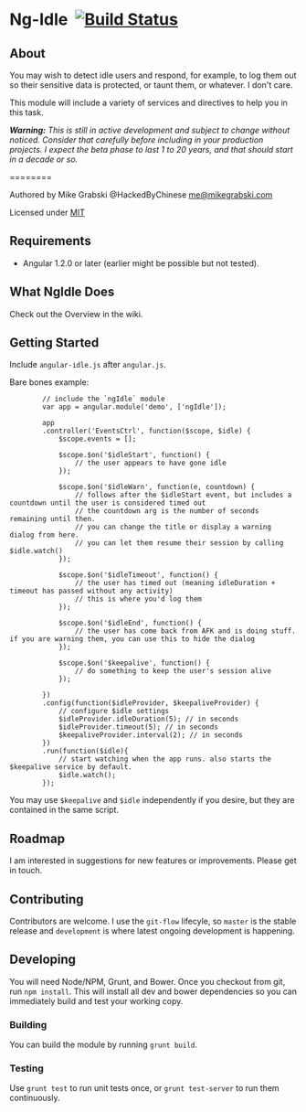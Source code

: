 Ng-Idle &nbsp;[![Build Status](https://travis-ci.org/HackedByChinese/ng-idle.png?branch=master)](https://travis-ci.org/HackedByChinese/ng-idle)
=======

## About
 You may wish to detect idle users and respond, for example, to log them out so their sensitive data is protected, or taunt them, or whatever. I don't care.

This module will include a variety of services and directives to help you in this task.

_**Warning:** This is still in active development and subject to change without noticed. Consider that carefully before including in your production projects. I expect the beta phase to last 1 to 20 years, and that should start in a decade or so._

========

Authored by Mike Grabski @HackedByChinese <me@mikegrabski.com>

Licensed under [MIT](http://www.opensource.org/licenses/mit-license.php)

## Requirements
* Angular 1.2.0 or later (earlier might be possible but not tested).

## What NgIdle Does
Check out the Overview in the wiki.

## Getting Started

Include `angular-idle.js` after `angular.js`.

Bare bones example:

			// include the `ngIdle` module
			var app = angular.module('demo', ['ngIdle']);

			app
			.controller('EventsCtrl', function($scope, $idle) {
				$scope.events = [];

				$scope.$on('$idleStart', function() {
					// the user appears to have gone idle
				});

				$scope.$on('$idleWarn', function(e, countdown) {
					// follows after the $idleStart event, but includes a countdown until the user is considered timed out
					// the countdown arg is the number of seconds remaining until then.
					// you can change the title or display a warning dialog from here.
					// you can let them resume their session by calling $idle.watch()
				});

				$scope.$on('$idleTimeout', function() {
					// the user has timed out (meaning idleDuration + timeout has passed without any activity)
					// this is where you'd log them
				});

				$scope.$on('$idleEnd', function() {
					// the user has come back from AFK and is doing stuff. if you are warning them, you can use this to hide the dialog
				});

				$scope.$on('$keepalive', function() {
					// do something to keep the user's session alive
				});

			})
			.config(function($idleProvider, $keepaliveProvider) {
				// configure $idle settings
				$idleProvider.idleDuration(5); // in seconds
				$idleProvider.timeout(5); // in seconds
				$keepaliveProvider.interval(2); // in seconds
			})
			.run(function($idle){
				// start watching when the app runs. also starts the $keepalive service by default.
				$idle.watch();
			});

You may use `$keepalive` and `$idle` independently if you desire, but they are contained in the same script.

## Roadmap

I am interested in suggestions for new features or improvements. Please get in touch.

## Contributing

Contributors are welcome. I use the `git-flow` lifecyle, so `master` is the stable release and `development` is where latest ongoing development is happening.

## Developing

You will need Node/NPM, Grunt, and Bower. Once you checkout from git, run `npm install`. This will install all dev and bower dependencies so you can immediately build and test your working copy.

### Building
You can build the module by running `grunt build`.

### Testing

Use `grunt test` to run unit tests once, or `grunt test-server` to run them continuously.
